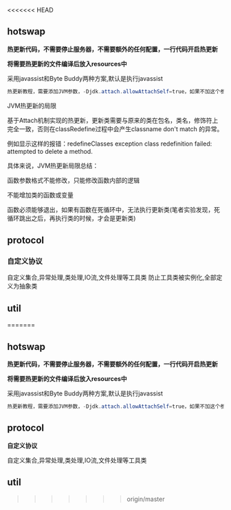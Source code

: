 <<<<<<< HEAD
## hotswap

**热更新代码，不需要停止服务器，不需要额外的任何配置，一行代码开启热更新**

**将需要热更新的文件编译后放入resources中**

采用javassist和Byte Buddy两种方案,默认是执行javassist

```java
热更新教程，需要添加JVM参数，-Djdk.attach.allowAttachSelf=true，如果不加这个参数将使用Byte Buddy热更新替代Javassist热更新
```
JVM热更新的局限


基于Attach机制实现的热更新，更新类需要与原来的类在包名，类名，修饰符上完全一致，否则在classRedefine过程中会产生classname  don't match 的异常。


例如显示这样的报错：redefineClasses exception class redefinition failed: attempted to  delete a method.


具体来说，JVM热更新局限总结：


函数参数格式不能修改，只能修改函数内部的逻辑

不能增加类的函数或变量

函数必须能够退出，如果有函数在死循环中，无法执行更新类(笔者实验发现，死循环跳出之后，再执行类的时候，才会是更新类)

## protocol

### 自定义协议

自定义集合,异常处理,类处理,IO流,文件处理等工具类
防止工具类被实例化,全部定义为抽象类

## util

=======
## hotswap

**热更新代码，不需要停止服务器，不需要额外的任何配置，一行代码开启热更新**

**将需要热更新的文件编译后放入resources中**

采用javassist和Byte Buddy两种方案,默认是执行javassist

```java
热更新教程，需要添加JVM参数，-Djdk.attach.allowAttachSelf=true，如果不加这个参数将使用Byte Buddy热更新替代Javassist热更新
```



## protocol

**自定义协议**

自定义集合,异常处理,类处理,IO流,文件处理等工具类

## util

>>>>>>> origin/master
